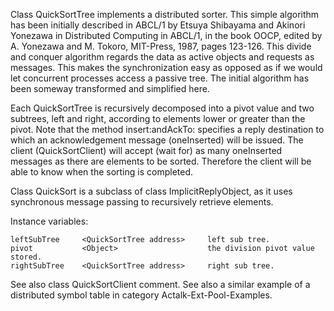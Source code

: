 Class QuickSortTree implements a distributed sorter.
This simple algorithm has been initially described in ABCL/1 by Etsuya Shibayama and Akinori Yonezawa in Distributed Computing in ABCL/1, in the book OOCP, edited by A. Yonezawa and M. Tokoro, MIT-Press, 1987, pages 123-126. This divide and conquer algorithm regards the data as active objects and requests as messages. This makes the synchronization easy as opposed as if we would let concurrent processes access a passive tree.
The initial algorithm has been someway transformed and simplified here.

Each QuickSortTree is recursively decomposed into a pivot value and two subtrees, left and right, according to elements lower or greater than the pivot.
Note that the method insert:andAckTo: specifies a reply destination to which an acknowledgement message (oneInserted) will be issued. The client (QuickSortClient) will accept (wait for) as many oneInserted messages as there are elements to be sorted. Therefore the client will be able to know when the sorting is completed.

Class QuickSort is a subclass of class ImplicitReplyObject, as it uses synchronous message passing to recursively retrieve elements.

Instance variables:

	leftSubTree		<QuickSortTree address>		left sub tree.
	pivot			<Object>					the division pivot value stored.
	rightSubTree	<QuickSortTree address>		right sub tree.

See also class QuickSortClient comment.
See also a similar example of a distributed symbol table in category Actalk-Ext-Pool-Examples.